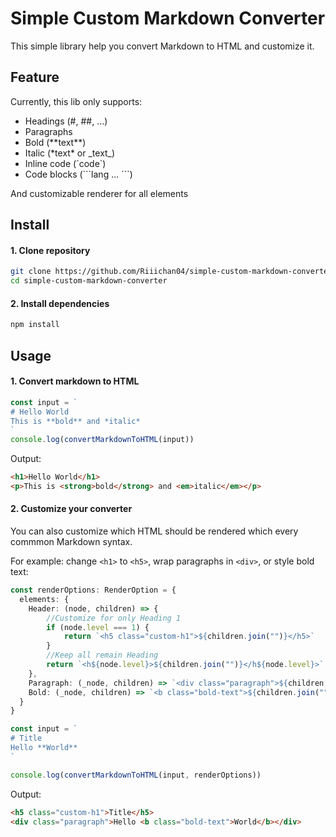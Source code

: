 # Simple Custom Markdown Converter
This simple library help you convert Markdown to HTML and customize it.

## Feature
Currently, this lib only supports:
- Headings (#, ##, …)
- Paragraphs
- Bold (\*\*text\*\*)
- Italic (\*text\* or \_text\_)
- Inline code (\`code\`)
- Code blocks (\`\`\`lang ... \`\`\`)

And customizable renderer for all elements

## Install
#### 1. Clone repository
```bash
git clone https://github.com/Riiichan04/simple-custom-markdown-converter.git
cd simple-custom-markdown-converter
```

#### 2. Install dependencies
```bash
npm install
```

## Usage
#### 1. Convert markdown to HTML
```js
const input = `
# Hello World
This is **bold** and *italic*
`
console.log(convertMarkdownToHTML(input))
```
Output:
```html
<h1>Hello World</h1>
<p>This is <strong>bold</strong> and <em>italic</em></p>
```

#### 2. Customize your converter
You can also customize which HTML should be rendered which every commmon Markdown syntax.

For example: change `<h1>` to `<h5>`, wrap paragraphs in `<div>`, or style bold text:
```ts
const renderOptions: RenderOption = {
  elements: {
    Header: (node, children) => {
        //Customize for only Heading 1
        if (node.level === 1) {
            return `<h5 class="custom-h1">${children.join("")}</h5>`
        }
        //Keep all remain Heading
        return `<h${node.level}>${children.join("")}</h${node.level}>`
    },
    Paragraph: (_node, children) => `<div class="paragraph">${children.join("")}</div>`,
    Bold: (_node, children) => `<b class="bold-text">${children.join("")}</b>`,
  }
}

const input = `
# Title
Hello **World**
`

console.log(convertMarkdownToHTML(input, renderOptions))
```

Output:
```html
<h5 class="custom-h1">Title</h5>
<div class="paragraph">Hello <b class="bold-text">World</b></div>
```